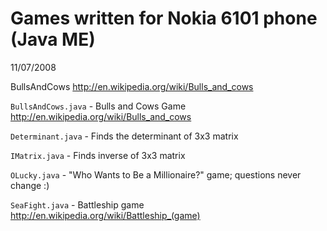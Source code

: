 Games written for Nokia 6101 phone (Java ME)
============================================

11/07/2008


BullsAndCows http://en.wikipedia.org/wiki/Bulls_and_cows

``BullsAndCows.java`` - Bulls and Cows Game http://en.wikipedia.org/wiki/Bulls_and_cows

``Determinant.java`` - Finds the determinant of 3x3 matrix

``IMatrix.java`` - Finds inverse of 3x3 matrix

``OLucky.java`` - "Who Wants to Be a Millionaire?" game; questions never change :)

``SeaFight.java`` - Battleship game http://en.wikipedia.org/wiki/Battleship_(game)



